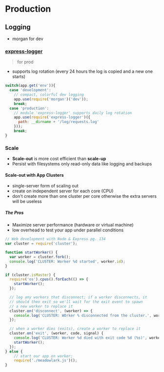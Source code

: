 # Production

## Logging
- morgan for dev

### [express-logger](https://www.npmjs.com/package/express-logger) 
> for prod

- supports log rotation (every 24 hours the log is copied and a new one starts)

```js
switch(app.get('env')){
  case 'development':
    // compact, colorful dev logging
    app.use(require('morgan')('dev'));
    break;
  case 'production':
    // module 'express-logger' supports daily log rotation
    app.use(require('express-logger')({
      path: __dirname + '/log/requests.log'
    }));
    break;
}
```

### Scale

- **Scale-out** is more cost efficient than **scale-up**
- Persist with filesystems only read-only data like logging and backups

#### Scale-out with App Clusters

- single-server form of scaling out
- create on independent server for each core (CPU)
- don't create more than one cluster per core otherwise the extra servers will be useless

##### The Pros

- Maximize server performance (hardware or virtual machine)
- low overhead to test your app under parallel conditions

```js
// Web development with Node & Express pg. 134
var cluster = require('cluster');

function startWorker() {
  var worker = cluster.fork();
  console.log('CLUSTER: Worker %d started', worker.id);
}

if (cluster.isMaster) {
  require('os').cpus().forEach(() => {
    startWorker();
  });

  // log any workers that disconnect; if a worker disconnects, it
  // should then exit so we'll wait for the exit event to spawn
  // a new worker to replace it
  cluster.on('disconnect', (worker) => {
    console.log('CLUSTER: WOrker % disconnected from the cluster.', worker.id);
  });

  // when a worker dies (exits), create a worker to replace it
  cluster.on('exit', (worker, code, signal) {
    console.log('CLUSTER: Worker %d died with exit code %d (%s)', worker.id, code, signal);
    startWorker();
  });
} else {
    // start our app on worker;
    require('./meadowlark.js')();
}

```